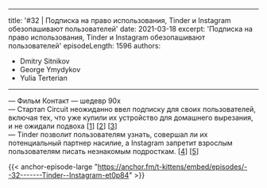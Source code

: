 
---
title: '#32 | Подписка на право использования, Tinder и Instagram обезопашивают пользователей'
date: 2021-03-18
excerpt: 'Подписка на право использования, Tinder и Instagram обезопашивают пользователей'
episodeLength: 1596
authors:
  - Dmitry Sitnikov
  - George Ymydykov
  - Yulia Terterian
---

— Фильм Контакт — шедевр 90х <br/>
— Стартап Circuit неожиданно ввел подписку для своих пользователей, включая тех, что уже купили их устройство для домашнего вырезания, и не ожидали подвоха [[1](https://gizmodo.com/cricut-now-wants-users-to-pay-extra-for-unlimited-use-o-1846477745)] [[2](https://www.cnet.com/roadshow/news/tesla-full-self-driving-subscription-elon-musk/)] [[3](https://www.forbes.com/sites/bizcarson/2017/09/01/silicon-valleys-infamous-400-juicer-startup-is-shutting-down)]<br/>
— Tinder позволит пользователям узнать, совершал ли их потенциальный партнер насилие, а Instagram запретит взрослым пользователям писать незнакомым подросткам. [[4](https://esquire.ru/articles/248733-tinder-v-ssha-pozvolit-polzovatelyam-uznat-sovershal-li-ih-potencialnyy-partner-nasilie/)] [[5](https://esquire.ru/articles/248903-instagram-zapretit-vzroslym-polzovatelyam-pisat-neznakomym-podrostkam/)]

{{< anchor-episode-large "https://anchor.fm/t-kittens/embed/episodes/--32-------Tinder--Instagram-et0p84" >}}
